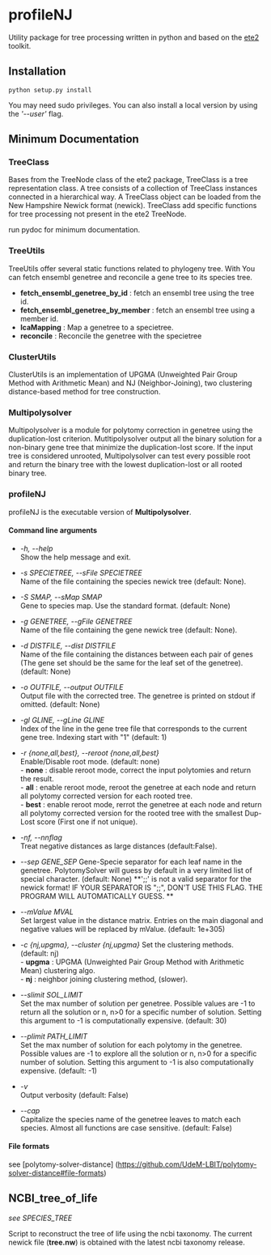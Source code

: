 profileNJ
=======================

Utility package for tree processing written in python and based on the [ete2](https://pythonhosted.org/ete2/index.html) toolkit.

## Installation 


`python setup.py install`


You may need sudo privileges. You can also install a local version by using the *'--user'* flag. 


## Minimum Documentation
### TreeClass

Bases from the TreeNode class of the ete2 package, TreeClass is a tree representation class. A tree consists of a collection of TreeClass instances connected in a hierarchical way. A TreeClass object can be loaded from the New Hampshire Newick format (newick).
TreeClass add specific functions for tree processing not present in the ete2 TreeNode.

run pydoc for minimum documentation.

### TreeUtils 

TreeUtils offer several static functions related to phylogeny tree. With You can fetch ensembl genetree and reconcile a gene tree to its species tree.


+ **fetch_ensembl_genetree_by_id** : fetch an ensembl tree using the tree id.
+ **fetch_ensembl_genetree_by_member** : fetch an ensembl tree using a member id.
+ **lcaMapping** : Map a genetree to a specietree.
+ **reconcile** : Reconcile the genetree with the specietree

### ClusterUtils 

ClusterUtils is an implementation of UPGMA (Unweighted Pair Group Method with Arithmetic Mean) and NJ (Neighbor-Joining), two clustering distance-based method for tree construction.


### Multipolysolver

Multipolysolver is a module for polytomy correction in genetree using the duplication-lost criterion. Mutltipolysolver output all the binary solution for a non-binary gene tree that minimize the duplication-lost score. If the input tree is considered unrooted, Multipolysolver can test every possible root and return the binary tree with the lowest duplication-lost or all rooted binary tree.


### profileNJ

profileNJ is the executable version of **Multipolysolver**.

#### Command line arguments

+  *-h, --help*            
        Show the help message and exit.

+  *-s SPECIETREE, --sFile SPECIETREE*          
        Name of the file containing the species newick tree (default: None).

+  *-S SMAP, --sMap SMAP*        
        Gene to species map. Use the standard format. (default: None)

+  *-g GENETREE, --gFile GENETREE*              
        Name of the file containing the gene newick tree (default: None).

+  *-d DISTFILE, --dist DISTFILE*       
        Name of the file containing the distances between each pair of genes (The gene set should be the same for the leaf set of the genetree). (default: None)

+  *-o OUTFILE, --output OUTFILE*       
        Output file with the corrected tree. The genetree is printed on stdout if omitted. (default: None)

+  *-gl GLINE, --gLine GLINE*           
        Index of the line in the gene tree file that corresponds to the current gene tree. Indexing start with "1" (default: 1)

+  *-r {none,all,best}, --reroot {none,all,best}*               
        Enable/Disable root mode. (default: none)       
          	- **none** : disable reroot mode, correct the input polytomies and return the result.        
          	- **all** : enable reroot mode, reroot the genetree at each node and return all polytomy corrected version for each rooted tree.   
          	- **best** : enable reroot mode, rerrot the genetree at each node and return all polytomy corrected version for the rooted tree with the smallest Dup-Lost score (First one if not unique). 
                        
+  *-nf, --nnflag*         
        Treat negative distances as large distances (default:False).

+  *--sep GENE_SEP*
        Gene-Specie separator for each leaf name in the genetree. PolytomySolver will guess by default in a very limited list of special character. (default: None) 
        **';;' is not a valid separator for the newick format! IF YOUR SEPARATOR IS ";;", DON'T USE THIS FLAG. THE PROGRAM WILL AUTOMATICALLY GUESS. ** 

+  *--mValue MVAL*        
        Set largest value in the distance matrix. Entries on the main diagonal and negative values will be replaced by mValue. (default: 1e+305)

+  *-c {nj,upgma}, --cluster {nj,upgma}*
        Set the clustering methods. (default: nj)       
            - **upgma** : UPGMA (Unweighted Pair Group Method with Arithmetic Mean) clustering algo.    
            - **nj** : neighbor joining clustering method, (slower).


+  *--slimit SOL_LIMIT*    
        Set the max number of solution per genetree. Possible values are -1 to return all the solution or n, n>0 for a specific number of solution.
        Setting this argument to -1 is computationally expensive. (default: 30)

+  *--plimit PATH_LIMIT*   
        Set the max number of solution for each polytomy in the genetree. Possible values are -1 to explore all the solution or n, n>0 for a specific number of  solution.
        Setting this argument to -1 is also computationally expensive. (default: -1)

+  *-v*                    
        Output verbosity (default: False)

+  *--cap*                 
        Capitalize the species name of the genetree leaves to  match each species. Almost all functions are case sensitive. (default: False)

#### File formats
  see [polytomy-solver-distance] (https://github.com/UdeM-LBIT/polytomy-solver-distance#file-formats)


## NCBI_tree_of_life 

*see SPECIES_TREE*

Script to reconstruct the tree of life using the ncbi taxonomy. The current newick file (**tree.nw**) is obtained with the latest ncbi taxonomy release.
